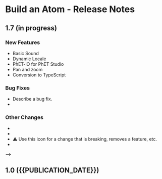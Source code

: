 # Build an Atom - Release Notes
<!-- 
Instructions:
* Replace {{SIM_TITLE}} with the simulation title.
* For a published version, replace {{PUBLICATION_DATE}} with the publication date, in year-month-day format, e.g. "2025-05-16".
* For a version that has not been published yet, replace {{PUBLICATION_DATE}} with "in progress".
* Make sure version numbers are correct, in MAJOR.MINOR format, e.g. "1.2".
* For a 1.0 release, only the 1.0 heading and date is needed. This includes ports of legacy sims.
* Developer and designer should collaborate on what to include for any release beyond 1.0. 
* For each new version, add a section to the top of these release notes - reverse chronological order, with the most-recent version at the top.

For an exemplar, see https://github.com/phetsims/balancing-chemical-equations/blob/main/doc/release-notes.md
-->


## 1.7  (in progress)

### New Features
* Basic Sound
* Dynamic Locale
* PhET-iO for PhET Studio
* Pan and zoom
* Conversion to TypeScript


### Bug Fixes
* Describe a bug fix.
* 

### Other Changes
* 
* 
* ⚠️ Use this icon for a change that is breaking, removes a feature, etc. 
*
-->

## 1.0 ({{PUBLICATION_DATE}})
